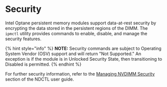 # Security

Intel Optane persistent memory modules support data-at-rest security by encrypting the data stored in the persistent regions of the DIMM. The `ipmctl` utility provides commands to enable, disable, and manage the security features.

{% hint style="info" %}
**NOTE:** Security commands are subject to Operating System Vendor \(OSV\) support and will return "Not Supported." An exception is if the module is in Unlocked Security State, then transitioning to Disabled is permitted.
{% endhint %}

For further security information, refer to the [Managing NVDIMM Security](https://docs.pmem.io/ndctl-user-guide/managing-nvdimm-security) section of the NDCTL user guide.


